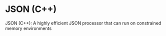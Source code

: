 # JSON (C++)
JSON (C++): A highly efficient JSON processor that can run on constrained memory environments
